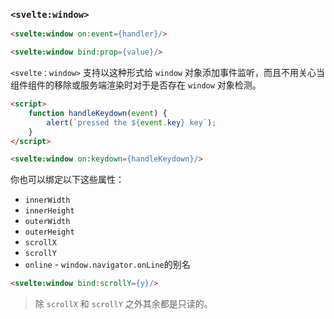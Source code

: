 ### `<svelte:window>`

```html
<svelte:window on:event={handler}/>
```
```html
<svelte:window bind:prop={value}/>
```

`<svelte：window>` 支持以这种形式给 `window` 对象添加事件监听，而且不用关心当组件组件的移除或服务端渲染时对于是否存在 `window` 对象检测。

```html
<script>
	function handleKeydown(event) {
		alert(`pressed the ${event.key} key`);
	}
</script>

<svelte:window on:keydown={handleKeydown}/>
```
你也可以绑定以下这些属性：

- `innerWidth`
- `innerHeight`
- `outerWidth`
- `outerHeight`
- `scrollX`
- `scrollY`
- `online` - `window.navigator.onLine`的别名

```html
<svelte:window bind:scrollY={y}/>
```
> 除 `scrollX` 和 `scrollY` 之外其余都是只读的。